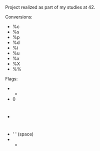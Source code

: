 Project realized as part of my studies at 42.

Conversions:
- %c
- %s
- %p
- %d
- %i
- %u
- %x
- %X
- %%

Flags:
- -
- 0
- #
- ' ' (space)
-  +
